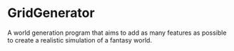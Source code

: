 # GridGenerator
A world generation program that aims to add as many features as possible to create a realistic simulation of a fantasy world. 
